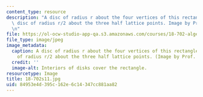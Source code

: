 ```yaml
---
content_type: resource
description: "A disc of radius r about the four vertices of this rectangle, and a\
  \ disc of radius r/2 about the three half lattice points. Image by Prof. Artin.\r\
  \n"
file: https://ol-ocw-studio-app-qa.s3.amazonaws.com/courses/18-702-algebra-ii-spring-2011/84953e4d395c162e6c14347cc881aa82_18-702s11.jpg
file_type: image/jpeg
image_metadata:
  caption: A disc of radius r about the four vertices of this rectangle, and a disc
    of radius r/2 about the three half lattice points. (Image by Prof. Artin.)
  credit: ''
  image-alt: Interiors of disks cover the rectangle.
resourcetype: Image
title: 18-702s11.jpg
uid: 84953e4d-395c-162e-6c14-347cc881aa82
---
```

